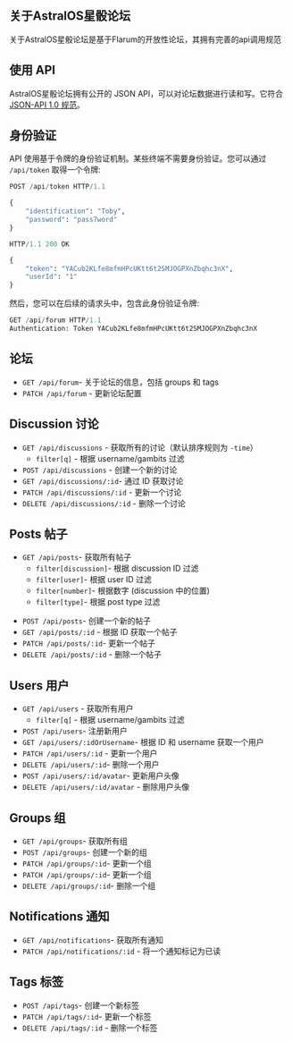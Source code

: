 ## 关于AstralOS星骰论坛
关于AstralOS星骰论坛是基于Flarum的开放性论坛，其拥有完善的api调用规范

## 使用 API
AstralOS星骰论坛拥有公开的 JSON API，可以对论坛数据进行读和写。它符合[JSON-API 1.0 规范](http://jsonapi.org.cn/)。

## 身份验证
API 使用基于令牌的身份验证机制。某些终端不需要身份验证。您可以通过 `/api/token` 取得一个令牌:
```py
POST /api/token HTTP/1.1

{
    "identification": "Toby",
    "password": "pass7word"
}

HTTP/1.1 200 OK

{
    "token": "YACub2KLfe8mfmHPcUKtt6t2SMJOGPXnZbqhc3nX",
    "userId": "1"
}
```

然后，您可以在后续的请求头中，包含此身份验证令牌:
```py
GET /api/forum HTTP/1.1
Authentication: Token YACub2KLfe8mfmHPcUKtt6t2SMJOGPXnZbqhc3nX
```

## 论坛
* `GET /api/forum`- 关于论坛的信息，包括 groups 和 tags
* `PATCH /api/forum` - 更新论坛配置

## Discussion 讨论
* `GET /api/discussions` - 获取所有的讨论（默认排序规则为 `-time`）
  * `filter[q]` - 根据 username/gambits 过滤
* `POST /api/discussions` - 创建一个新的讨论
* `GET /api/discussions/:id`- 通过 ID 获取讨论
* `PATCH /api/discussions/:id` - 更新一个讨论
* `DELETE /api/discussions/:id` - 删除一个讨论
## Posts 帖子
- `GET /api/posts`- 获取所有帖子
   - `filter[discussion]`- 根据 discussion ID 过滤
   - `filter[user]`- 根据 user ID 过滤
   - `filter[number]`- 根据数字 (discussion 中的位置)
   - `filter[type]`- 根据 post type 过滤
* `POST /api/posts`- 创建一个新的帖子
* `GET /api/posts/:id` - 根据 ID 获取一个帖子
* `PATCH /api/posts/:id`- 更新一个帖子
* `DELETE /api/posts/:id` - 删除一个帖子
## Users 用户
* `GET /api/users` - 获取所有用户
  * `filter[q]` - 根据 username/gambits 过滤
* `POST /api/users`- 注册新用户
* `GET /api/users/:idOrUsername`- 根据 ID 和 username 获取一个用户
* `PATCH /api/users/:id` - 更新一个用户
* `DELETE /api/users/:id`- 删除一个用户
* `POST /api/users/:id/avatar`- 更新用户头像
* `DELETE /api/users/:id/avatar` - 删除用户头像
## Groups 组
* `GET /api/groups`- 获取所有组
* `POST /api/groups`- 创建一个新的组
* `PATCH /api/groups/:id`- 更新一个组
* `PATCH /api/groups/:id`- 更新一个组
* `DELETE /api/groups/:id`- 删除一个组
## Notifications 通知
* `GET /api/notifications`- 获取所有通知
* `PATCH /api/notifications/:id` - 将一个通知标记为已读
## Tags 标签
* `POST /api/tags`- 创建一个新标签
* `PATCH /api/tags/:id`- 更新一个标签
* `DELETE /api/tags/:id` - 删除一个标签

